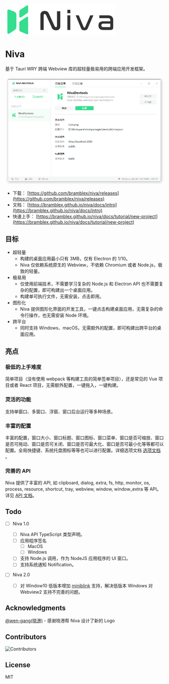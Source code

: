 ![Niva](logo/niva-title-logo-white.png)
#  Niva

基于 Tauri WRY 跨端 Webview 库的超轻量极易用的跨端应用开发框架。

![screenshot](screenshots/screenshot1.png)

- 下载： [https://github.com/bramblex/niva/releases](https://github.com/bramblex/niva/releases)
- 文档： [https://bramblex.github.io/niva/docs/intro](https://bramblex.github.io/niva/docs/intro)
- 快速上手： [https://bramblex.github.io/niva/docs/tutorial/new-project](https://bramblex.github.io/niva/docs/tutorial/new-project)

## 目标

- 超轻量
  - 构建的桌面应用最小只有 3MB，仅有 Electron 的 1/10。
  - Niva 仅依赖系统原生的 Webview，不依赖 Chromium 或者 Node.js，极致的轻量。
- 极易用
  - 仅使用前端技术，不需要学习复杂的 Node.js 和 Electron API 也不需要复杂的配置，即可构建出一个桌面应用。
  - 构建单可执行文件，无需安装，点击即用。
- 图形化
  - Niva 提供图形化界面的开发工具，一键点击构建桌面应用，无需复杂的命令行操作，也无需安装 Node 环境。
- 跨平台
  - 同时支持 Windows、macOS，无需额外的配置，即可构建出跨平台的桌面应用。

## 亮点

### 极低的上手难度

简单项目（没有使用 webpack 等构建工具的简单签单项目），还是常见的 Vue 项目或者 React 项目，无需额外配置，一键拖入，一键构建。

### 灵活的功能

支持单窗口、多窗口、浮窗、窗口后台运行等多种场景。

### 丰富的配置

丰富的配置，窗口大小、窗口标题、窗口图标、窗口菜单、窗口是否可缩放、窗口是否可拖动、窗口是否可关闭、窗口是否可最大化、窗口是否可最小化等等都可以配置。全局快捷键、系统托盘图标等等也可以进行配置。详细选项文档 [选项文档](https://bramblex.github.io/niva/docs/options/project) 。

### 完善的 API

Niva 提供了丰富的 API, 如 clipboard, dialog, extra, fs, http, monitor, os, process, resource, shortcut, tray, webview, window, window_extra 等 API。详见 [API 文档](https://bramblex.github.io/niva/docs/api/niva)。

## Todo

- [ ] Niva 1.0

  - [ ] Niva API TypeScript 类型声明。
  - [ ] 应用程序签名
    - [ ] MacOS
    - [ ] Windows
  - [ ] 支持 Node.js 调用，作为 NodeJS 应用程序的 UI 窗口。
  - [ ] 支持系统通知 Notification。

- [ ] Niva 2.0
  - [ ] 对 Window10 低版本增加 [miniblink](https://github.com/weolar/miniblink49) 支持，解决低版本 Windows 对 Webview2 支持不完善的问题。

## Acknowledgments

[@wen-gang(晓港)](https://github.com/wen-gang)  - 感谢晓港帮 Niva 设计了新的 Logo

## Contributors

![Contributors](https://contrib.rocks/image?repo=bramblex/niva)

## License

MIT
